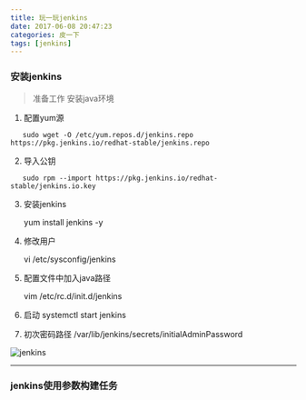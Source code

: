 ```yaml
---
title: 玩一玩jenkins
date: 2017-06-08 20:47:23
categories: 皮一下
tags: [jenkins]
---
```


### 安装jenkins

> 准备工作 安装java环境

1. 配置yum源

 ```
    sudo wget -O /etc/yum.repos.d/jenkins.repo https://pkg.jenkins.io/redhat-stable/jenkins.repo
```

2. 导入公钥

```
   sudo rpm --import https://pkg.jenkins.io/redhat-stable/jenkins.io.key
```

3. 安装jenkins

    yum install jenkins -y

4. 修改用户

   vi /etc/sysconfig/jenkins

5. 配置文件中加入java路径

    vim /etc/rc.d/init.d/jenkins

6. 启动
    systemctl start jenkins

7. 初次密码路径
    /var/lib/jenkins/secrets/initialAdminPassword


![jenkins](https://github.com/Scofieldsu/Image_hosting/blob/master/blog/jenkins.png?raw=true)

---

### jenkins使用参数构建任务
